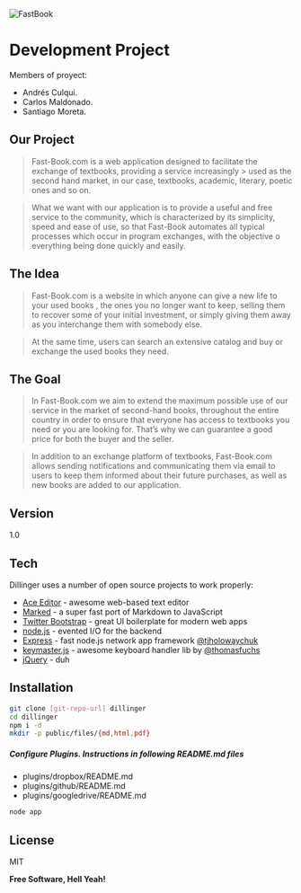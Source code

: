 ![FastBook](logo.png "FastBook")

Development Project  
=========  
  
  
Members of proyect:

  - Andrés Culqui.
  - Carlos Maldonado.
  - Santiago Moreta.


Our Project
--------- 

> Fast-Book.com is a web application designed to facilitate the exchange of textbooks, providing a service increasingly > used as the second hand market, in our case, textbooks, academic, literary, poetic ones and so on.

> What we want with our application is to provide a useful and free service to the community, which is characterized by its simplicity, speed and ease of use, so that Fast-Book automates all typical processes which occur in program exchanges, with the objective o everything being done quickly and easily.

The Idea
--------

> Fast-Book.com is a website in which anyone can give a new life to your used books , the ones you no longer want to keep, selling them to recover some of your initial investment, or simply giving them away as you interchange them with somebody else.

> At the same time, users can search an extensive catalog and buy or exchange the used books they need.

The Goal
--------

> In Fast-Book.com we aim to extend the maximum possible use of our service in the market of second-hand books, throughout the entire country in order to ensure that everyone has access to textbooks you need or you are looking for. That’s why we can guarantee a good price for both the buyer and the seller.

> In addition to an exchange platform of textbooks, Fast-Book.com allows sending notifications and communicating them  via email to users to keep them informed about their future purchases, as well as new books are added to our application.


Version
----

1.0

Tech
-----------

Dillinger uses a number of open source projects to work properly:

* [Ace Editor] - awesome web-based text editor
* [Marked] - a super fast port of Markdown to JavaScript
* [Twitter Bootstrap] - great UI boilerplate for modern web apps
* [node.js] - evented I/O for the backend
* [Express] - fast node.js network app framework [@tjholowaychuk]
* [keymaster.js] - awesome keyboard handler lib by [@thomasfuchs]
* [jQuery] - duh 

Installation
--------------

```sh
git clone [git-repo-url] dillinger
cd dillinger
npm i -d
mkdir -p public/files/{md,html,pdf}
```

##### Configure Plugins. Instructions in following README.md files

* plugins/dropbox/README.md
* plugins/github/README.md
* plugins/googledrive/README.md

```sh
node app
```


License
----

MIT


**Free Software, Hell Yeah!**

[john gruber]:http://daringfireball.net/
[@thomasfuchs]:http://twitter.com/thomasfuchs
[1]:http://daringfireball.net/projects/markdown/
[marked]:https://github.com/chjj/marked
[Ace Editor]:http://ace.ajax.org
[node.js]:http://nodejs.org
[Twitter Bootstrap]:http://twitter.github.com/bootstrap/
[keymaster.js]:https://github.com/madrobby/keymaster
[jQuery]:http://jquery.com
[@tjholowaychuk]:http://twitter.com/tjholowaychuk
[express]:http://expressjs.com
